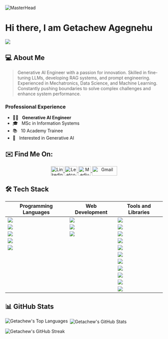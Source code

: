 ![MasterHead](https://github.com/getachewagegnehu/getachewagegnehu/blob/main/getachewbanner.jpeg)

# Hi there, I am Getachew Agegnehu

![](https://komarev.com/ghpvc/?username=your-getachewagegnehu&color=0069b4)

## 💻 About Me

> Generative AI Engineer with a passion for innovation. Skilled in fine-tuning LLMs, developing RAG systems, and prompt engineering.  
> Experienced in Mechatronics, Data Science, and Machine Learning.  
> Constantly pushing boundaries to solve complex challenges and enhance system performance.

### Professional Experience

- 👩‍💻 &nbsp; **Generative AI Engineer**
- 🎓 &nbsp; MSc in Information Systems
- 📚 &nbsp; 10 Academy Trainee
- 🤔 &nbsp; Interested in Generative AI

## ✉️ Find Me On:

<p align="center">
  <a href="https://linkedin.com/in/getachewagegnehu" target="blank">
    <img align="center" src="https://raw.githubusercontent.com/rahuldkjain/github-profile-readme-generator/master/src/images/icons/Social/linked-in-alt.svg" alt="Linkedin" height="30" width="40" />
  </a>
  <a href="https://www.leetcode.com/getachewagegnehu" target="blank">
    <img align="center" src="https://raw.githubusercontent.com/rahuldkjain/github-profile-readme-generator/master/src/images/icons/Social/leet-code.svg" alt="Leetcode" height="30" width="40" />
  </a>
  <a href="https://medium.com/@getachewagegnehu" target="blank">
    <img align="center" src="https://raw.githubusercontent.com/rahuldkjain/github-profile-readme-generator/master/src/images/icons/Social/medium.svg" alt="Medium" height="30" width="40" />
  </a>
  <a href="mailto:gechachin@gmail.com" target="blank">
    <img align="center" src="https://img.shields.io/badge/-Gmail-c14438?style=flat&logo=Gmail&logoColor=white" alt="Gmail" height="30" width="80" />
  </a>
</p>

## 🛠️ Tech Stack

| Programming Languages | Web Development | Tools and Libraries |
|-----------------------|-----------------|---------------------|
| <img src="https://img.shields.io/badge/-C-000000?style=flat&logo=C&logoColor=white"/>  | <img src="https://img.shields.io/badge/-Spring-000000?style=flat&logo=spring&logoColor=white"/> | <img src="https://img.shields.io/badge/-Pandas-000000?style=flat&logo=pandas&logoColor=white"/> |
| <img src="https://img.shields.io/badge/-C++-000000?style=flat&logo=C%2B%2B&logoColor=white"/> | <img src="https://img.shields.io/badge/-Django-000000?style=flat&logo=django&logoColor=white"/> | <img src="https://img.shields.io/badge/-Docker-000000?style=flat&logo=docker&logoColor=white"/> |
| <img src="https://img.shields.io/badge/-Java-000000?style=flat&logo=java&logoColor=white"/> | <img src="https://img.shields.io/badge/-Flask-000000?style=flat&logo=flask&logoColor=white"/> | <img src="https://img.shields.io/badge/-Kafka-000000?style=flat&logo=apache-kafka&logoColor=white"/> |
| <img src="https://img.shields.io/badge/-Python-000000?style=flat&logo=python&logoColor=white"/> | | <img src="https://img.shields.io/badge/-Hadoop-000000?style=flat&logo=apache-hadoop&logoColor=white"/> |
| <img src="https://img.shields.io/badge/-R-000000?style=flat&logo=R&logoColor=white"/> | | <img src="https://img.shields.io/badge/-Airflow-000000?style=flat&logo=apache-airflow&logoColor=white"/> |
|  |  | <img src="https://img.shields.io/badge/-PostgreSQL-000000?style=flat&logo=postgresql&logoColor=white"/> |
|  |  | <img src="https://img.shields.io/badge/-Linux-000000?style=flat&logo=linux&logoColor=white"/> |
|  |  | <img src="https://img.shields.io/badge/-Git-000000?style=flat&logo=git&logoColor=white"/> |
|  |  | <img src="https://img.shields.io/badge/-MySQL-000000?style=flat&logo=mysql&logoColor=white"/> |
|  |  | <img src="https://img.shields.io/badge/-SQLite-000000?style=flat&logo=sqlite&logoColor=white"/> |
|  |  | <img src="https://img.shields.io/badge/-VS%20Code-000000?style=flat&logo=visual-studio-code&logoColor=white"/> |

## 📊 GitHub Stats

<p>
  <img align="left" src="https://github-readme-stats.vercel.app/api/top-langs?username=getachewagegnehu&show_icons=true&locale=en&layout=compact" alt="Getachew's Top Languages" />
</p>

<p>
  &nbsp;<img align="center" src="https://github-readme-stats.vercel.app/api?username=getachewagegnehu&show_icons=true&locale=en" alt="Getachew's GitHub Stats" />
</p>

<p>
  <img align="center" src="https://github-readme-streak-stats.herokuapp.com/?user=getachewagegnehu&" alt="Getachew's GitHub Streak" />
</p>
